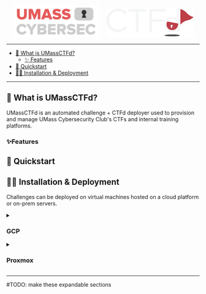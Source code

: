 <p align="center">
  <img src="UMassCybersec.png" width="45%" style="margin-right: 15px;" />
  <img src="CTFd.png" width="45%" />
</p>

---
* [🚩 What is UMassCTFd?](#-UMassCtfd)
    + [✨ Features](#-features)
* [🚀 Quickstart](#-quickstart)
* [👩‍💻 Installation & Deployment](#-deploy)

---

## 🚩 What is UMassCTFd?  

UMassCTFd is an automated challenge + CTFd deployer used to provision and manage UMass Cybersecurity Club's CTFs and internal training platforms. 

### ✨Features 

## 🚀 Quickstart 


## 👩‍💻 Installation & Deployment

Challenges can be deployed on virtual machines hosted on a cloud platform or on-prem servers.  

<details>
  <summary><h3>GCP</h3></summary>
<b> 1. Create a GCP Project </b>
`gcloud projects create PROJECT_ID --name="<project name>"`

<b> 2. Authenticate with the GCP CLI  </b>


<b> 2. Create a VM for each challenge category </b> 

<b> 3. Expose ports </b> 

</details>

<details>
  <summary><h3>Proxmox</h3></summary>
  This is the hidden content that appears when you click the summary.
</details>

---
#TODO: make these expandable sections 

